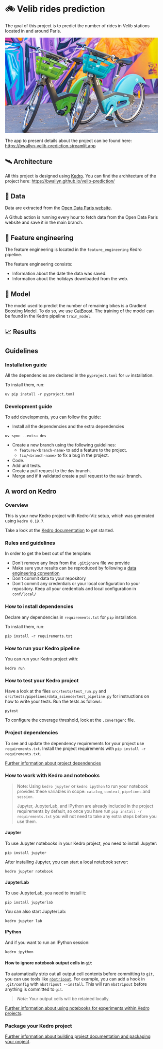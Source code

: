 # 🚲 Velib rides prediction

The goal of this project is to predict the number of rides in Velib stations located in and around Paris.

![Velib](./reports/images/velib-velo-electrique.jpeg)

The app to present details about the project can be found here: https://bwallyn-velib-prediction.streamlit.app


## 🛰️ Architecture

All this project is designed using [Kedro](https://docs.kedro.org).
You can find the architecture of the project here: https://bwallyn.github.io/velib-prediction/


## 📡 Data

Data are extracted from the [Open Data Paris website](https://opendata.paris.fr/explore/dataset/velib-disponibilite-en-temps-reel/information/?disjunctive.name&disjunctive.is_installed&disjunctive.is_renting&disjunctive.is_returning&disjunctive.nom_arrondissement_communes).

A Github action is running every hour to fetch data from the Open Data Paris website and save it in the main branch.


## 🧪 Feature engineering

The feature engineering is located in the `feature_engineering` Kedro pipeline.

The feature engineering consists:
- Information about the date the data was saved.
- Information about the holidays downloaded from the web.


## 🚀 Model

The model used to predict the number of remaining bikes is a Gradient Boosting Model. To do so, we use [CatBoost](https://catboost.ai).
The training of the model can be found in the Kedro pipeline `train_model`.


## 📈 Results


## Guidelines

### Installation guide

All the dependencies are declared in the `pyproject.toml` for `uv` installation.

To install them, run:

```
uv pip install -r pyproject.toml
```

### Development guide

To add developments, you can follow the guide:
- Install all the dependencies and the extra dependencies
```
uv sync --extra dev
```
- Create a new branch using the following guidelines:
  - `feature/<branch-name>` to add a feature to the project.
  - `fix/<branch-name>` to fix a bug in the project.
- Code.
- Add unit tests.
- Create a pull request to the `dev` branch.
- Merge and if it validated create a pull request to the `main` branch.



## A word on Kedro
### Overview

This is your new Kedro project with Kedro-Viz setup, which was generated using `kedro 0.19.7`.

Take a look at the [Kedro documentation](https://docs.kedro.org) to get started.

### Rules and guidelines

In order to get the best out of the template:

* Don't remove any lines from the `.gitignore` file we provide
* Make sure your results can be reproduced by following a [data engineering convention](https://docs.kedro.org/en/stable/faq/faq.html#what-is-data-engineering-convention)
* Don't commit data to your repository
* Don't commit any credentials or your local configuration to your repository. Keep all your credentials and local configuration in `conf/local/`

### How to install dependencies

Declare any dependencies in `requirements.txt` for `pip` installation.

To install them, run:

```
pip install -r requirements.txt
```

### How to run your Kedro pipeline

You can run your Kedro project with:

```
kedro run
```

### How to test your Kedro project

Have a look at the files `src/tests/test_run.py` and `src/tests/pipelines/data_science/test_pipeline.py` for instructions on how to write your tests. Run the tests as follows:

```
pytest
```

To configure the coverage threshold, look at the `.coveragerc` file.

### Project dependencies

To see and update the dependency requirements for your project use `requirements.txt`. Install the project requirements with `pip install -r requirements.txt`.

[Further information about project dependencies](https://docs.kedro.org/en/stable/kedro_project_setup/dependencies.html#project-specific-dependencies)

### How to work with Kedro and notebooks

> Note: Using `kedro jupyter` or `kedro ipython` to run your notebook provides these variables in scope: `catalog`, `context`, `pipelines` and `session`.
>
> Jupyter, JupyterLab, and IPython are already included in the project requirements by default, so once you have run `pip install -r requirements.txt` you will not need to take any extra steps before you use them.

#### Jupyter
To use Jupyter notebooks in your Kedro project, you need to install Jupyter:

```
pip install jupyter
```

After installing Jupyter, you can start a local notebook server:

```
kedro jupyter notebook
```

#### JupyterLab
To use JupyterLab, you need to install it:

```
pip install jupyterlab
```

You can also start JupyterLab:

```
kedro jupyter lab
```

#### IPython
And if you want to run an IPython session:

```
kedro ipython
```

#### How to ignore notebook output cells in `git`
To automatically strip out all output cell contents before committing to `git`, you can use tools like [`nbstripout`](https://github.com/kynan/nbstripout). For example, you can add a hook in `.git/config` with `nbstripout --install`. This will run `nbstripout` before anything is committed to `git`.

> *Note:* Your output cells will be retained locally.

[Further information about using notebooks for experiments within Kedro projects](https://docs.kedro.org/en/develop/notebooks_and_ipython/kedro_and_notebooks.html).
### Package your Kedro project

[Further information about building project documentation and packaging your project](https://docs.kedro.org/en/stable/tutorial/package_a_project.html).
